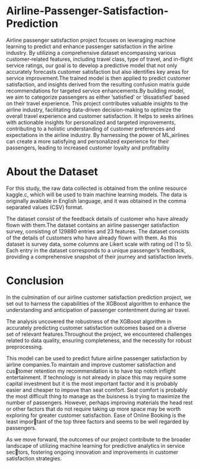 # Airline-Passenger-Satisfaction-Prediction
Airline passenger satisfaction project focuses on leveraging machine learning to predict and enhance passenger satisfaction in the airline industry. By
utilizing a comprehensive dataset encompassing various customer-related features, including travel class, type of travel, and in-flight service ratings, our
goal is to develop a predictive model that not only accurately forecasts customer satisfaction but also identifies key areas for service improvement.The
trained model is then applied to predict customer satisfaction, and insights
derived from the resulting confusion matrix guide recommendations for targeted service enhancements.By building model, we aim to categorize passengers as either ’satisfied’ or ’dissatisfied’ based on their travel experience.
This project contributes valuable insights to the airline industry, facilitating
data-driven decision-making to optimize the overall travel experience and
customer satisfaction. It helps to seeks airlines with actionable insights for
personalized and targeted improvements, contributing to a holistic understanding of customer preferences and expectations in the airline industry.
By harnessing the power of ML,airlines can create a more satisfying and
personalized experience for their passengers, leading to increased customer
loyalty and profitability

# About the Dataset
For this study, the raw data collected is obtained from the online resource
kaggle.c, which will be used to train machine learning models. The data is
originally available in English language, and it was obtained in the comma
separated values (CSV) format. 

The dataset consist of the feedback details of customer who have already flown with them.The dataset contains an airline passenger satisfaction survey, consisting of 129880 entries and 23 features. 
The dataset consists of the details of customers who have already flown with them. As this dataset is survey data,
some columns are Likert scale with rating od (1 to 5).
Each entry in the dataset corresponds to a unique passenger’s feedback, providing a comprehensive snapshot of their journey and satisfaction levels.

# Conclusion
In the culmination of our airline customer satisfaction prediction project, we
set out to harness the capabilities of the XGBoost algorithm to enhance the
understanding and anticipation of passenger contentment during air travel.

The analysis uncovered
the robustness of the XGBoost algorithm in accurately predicting customer
satisfaction outcomes based on a diverse set of relevant features.Throughout
the project, we encountered challenges related to data quality, ensuring completeness, and the necessity for robust preprocessing.

This model can be used to predict future airline passenger satisfaction by
airline companies.To maintain and improve customer satisfaction and customer retention my recommendation is to have top notch inflight entertainment. If technology is not already in place this may require some capital investment but it is the most important factor and it is probably easier and
cheaper to impove than seat comfort. Seat comfort is probably the most
difficult thing to manage as the buisness is trying to maximize the number
of passengers. However, perhaps improving materials the head rest or other
factors that do not require taking up more space may be worth exploring
for greater customer satisfaction. Ease of Online Booking is the least important of the top three factors and seems to be well regarded by passengers.

As we move forward, the outcomes of our project contribute to the broader
landscape of utilizing machine learning for predictive analytics in service sectors, fostering ongoing innovation and improvements in customer satisfaction
strategies.
